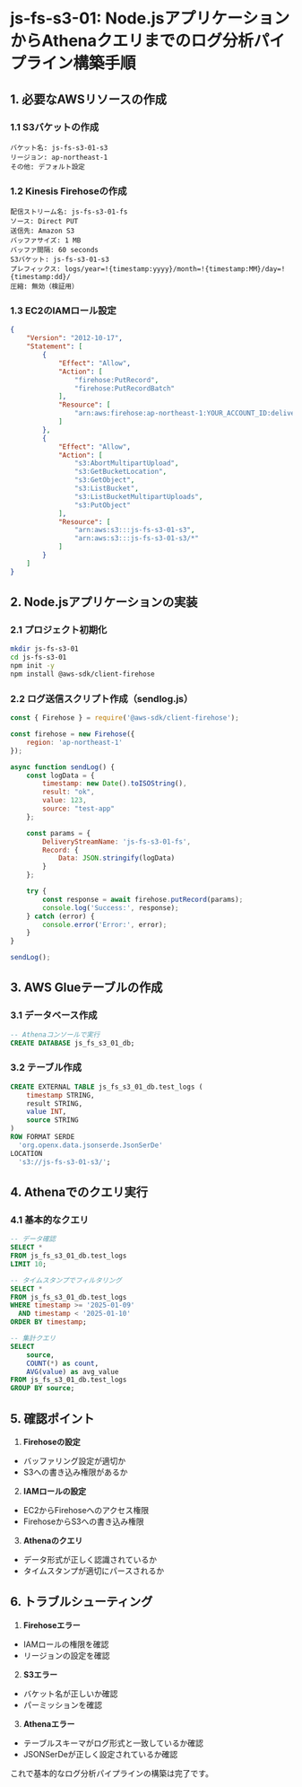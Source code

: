 # js-fs-s3-01: Node.jsアプリケーションからAthenaクエリまでのログ分析パイプライン構築手順

## 1. 必要なAWSリソースの作成

### 1.1 S3バケットの作成
```
バケット名: js-fs-s3-01-s3
リージョン: ap-northeast-1
その他: デフォルト設定
```

### 1.2 Kinesis Firehoseの作成
```
配信ストリーム名: js-fs-s3-01-fs
ソース: Direct PUT
送信先: Amazon S3
バッファサイズ: 1 MB
バッファ間隔: 60 seconds
S3バケット: js-fs-s3-01-s3
プレフィックス: logs/year=!{timestamp:yyyy}/month=!{timestamp:MM}/day=!{timestamp:dd}/
圧縮: 無効（検証用）
```

### 1.3 EC2のIAMロール設定
```json
{
    "Version": "2012-10-17",
    "Statement": [
        {
            "Effect": "Allow",
            "Action": [
                "firehose:PutRecord",
                "firehose:PutRecordBatch"
            ],
            "Resource": [
                "arn:aws:firehose:ap-northeast-1:YOUR_ACCOUNT_ID:deliverystream/js-fs-s3-01-fs"
            ]
        },
        {
            "Effect": "Allow",
            "Action": [
                "s3:AbortMultipartUpload",
                "s3:GetBucketLocation",
                "s3:GetObject",
                "s3:ListBucket",
                "s3:ListBucketMultipartUploads",
                "s3:PutObject"
            ],
            "Resource": [
                "arn:aws:s3:::js-fs-s3-01-s3",
                "arn:aws:s3:::js-fs-s3-01-s3/*"
            ]
        }
    ]
}
```

## 2. Node.jsアプリケーションの実装

### 2.1 プロジェクト初期化
```bash
mkdir js-fs-s3-01
cd js-fs-s3-01
npm init -y
npm install @aws-sdk/client-firehose
```

### 2.2 ログ送信スクリプト作成（sendlog.js）
```javascript
const { Firehose } = require('@aws-sdk/client-firehose');

const firehose = new Firehose({ 
    region: 'ap-northeast-1'
});

async function sendLog() {
    const logData = {
        timestamp: new Date().toISOString(),
        result: "ok",
        value: 123,
        source: "test-app"
    };

    const params = {
        DeliveryStreamName: 'js-fs-s3-01-fs',
        Record: {
            Data: JSON.stringify(logData)
        }
    };

    try {
        const response = await firehose.putRecord(params);
        console.log('Success:', response);
    } catch (error) {
        console.error('Error:', error);
    }
}

sendLog();
```

## 3. AWS Glueテーブルの作成

### 3.1 データベース作成
```sql
-- Athenaコンソールで実行
CREATE DATABASE js_fs_s3_01_db;
```

### 3.2 テーブル作成
```sql
CREATE EXTERNAL TABLE js_fs_s3_01_db.test_logs (
    timestamp STRING,
    result STRING,
    value INT,
    source STRING
)
ROW FORMAT SERDE 
  'org.openx.data.jsonserde.JsonSerDe'
LOCATION
  's3://js-fs-s3-01-s3/';
```

## 4. Athenaでのクエリ実行

### 4.1 基本的なクエリ
```sql
-- データ確認
SELECT *
FROM js_fs_s3_01_db.test_logs
LIMIT 10;

-- タイムスタンプでフィルタリング
SELECT *
FROM js_fs_s3_01_db.test_logs
WHERE timestamp >= '2025-01-09'
  AND timestamp < '2025-01-10'
ORDER BY timestamp;

-- 集計クエリ
SELECT 
    source,
    COUNT(*) as count,
    AVG(value) as avg_value
FROM js_fs_s3_01_db.test_logs
GROUP BY source;
```

## 5. 確認ポイント

1. **Firehoseの設定**
- バッファリング設定が適切か
- S3への書き込み権限があるか

2. **IAMロールの設定**
- EC2からFirehoseへのアクセス権限
- FirehoseからS3への書き込み権限

3. **Athenaのクエリ**
- データ形式が正しく認識されているか
- タイムスタンプが適切にパースされるか

## 6. トラブルシューティング

1. **Firehoseエラー**
- IAMロールの権限を確認
- リージョンの設定を確認

2. **S3エラー**
- バケット名が正しいか確認
- パーミッションを確認

3. **Athenaエラー**
- テーブルスキーマがログ形式と一致しているか確認
- JSONSerDeが正しく設定されているか確認

これで基本的なログ分析パイプラインの構築は完了です。
